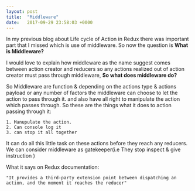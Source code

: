 ```yaml
---
layout: post
title:  "Middleware"
date:   2017-09-29 23:58:03 +0000
---
```



In my previous blog about Life cycle of Action in Redux there was important part that I missed  which is use of middleware. So now the question is **What is Middleware?** 

I would love to explain how middleware as the name suggest comes between action creator and reducers so any actions realized out of action creator must pass through middleware, **So what does middleware do?**

So Middleware are function  & depending on the actions  type & actions payload or any number of factors the middleware can choose to let the action to pass through it. and also have all right to manipulate the action which passes through. So these are the things what it does to action passing through it:

```
1. Manupulate the action. 
2. Can console log it 
3. can stop it all together
```

It can do all this little task on these actions before they reach any reducers. We can consider middleware as gatekeeper(i.e They stop inspect & give instruction )

What it says on Redux documentation:
```
"It provides a third-party extension point between dispatching an action, and the moment it reaches the reducer"
```

